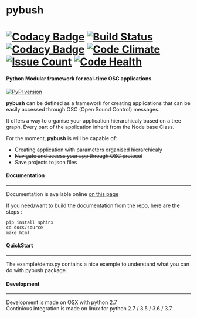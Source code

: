# pybush
[![Codacy Badge](https://api.codacy.com/project/badge/grade/f17bbb174ef24686824a4f9142b36e83)](https://www.codacy.com/app/contact_37/pybush)
[![Build Status](https://travis-ci.org/PixelStereo/pybush.svg?branch=master)](https://travis-ci.org/PixelStereo/pybush)
[![Codacy Badge](https://api.codacy.com/project/badge/coverage/f17bbb174ef24686824a4f9142b36e83)](https://www.codacy.com/app/contact_37/pybush)
[![Code Climate](https://codeclimate.com/github/PixelStereo/pybush/badges/gpa.svg)](https://codeclimate.com/github/PixelStereo/pybush)
[![Issue Count](https://codeclimate.com/github/PixelStereo/pybush/badges/issue_count.svg)](https://codeclimate.com/github/PixelStereo/pybush)
[![Code Health](https://landscape.io/github/PixelStereo/pybush/master/landscape.svg?style=flat)](https://landscape.io/github/PixelStereo/pybush/master) 
=====
#### Python Modular framework for real-time OSC applications

[![PyPI version](https://badge.fury.io/py/pybush.svg)](https://badge.fury.io/py/pybush)

**pybush** can be defined as a framework for creating applications that can be easily accessed through OSC (Open Sound Control) messages.

It offers a way to organise your application hierarchicaly based on a tree graph.
Every part of the application inherit from the Node base Class.

For the moment, **pybush** is will be capable of:
-  Creating application with parameters organised hierarchicaly
-  ~~Navigate and access your app through OSC protocol~~
-  Save projects to json files


#### Documentation
---
Documentation is available online [on this page](http://pixelstereo.github.io/pybush)    

If you need/want to build the documentation from the repo, here are the steps : 

    pip install sphinx
    cd docs/source
    make html

#### QuickStart
---
The example/demo.py contains a nice exemple to understand what you can do with pybush package.

#### Development
---
Development is made on OSX with python 2.7    
Continious integration is made on linux for python 2.7 / 3.5 / 3.6 / 3.7
